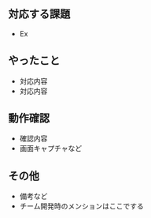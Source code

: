 ## 対応する課題

- Ex

## やったこと

- 対応内容
- 対応内容

## 動作確認

- 確認内容
- 画面キャプチャなど

## その他

- 備考など
- チーム開発時のメンションはここでする
